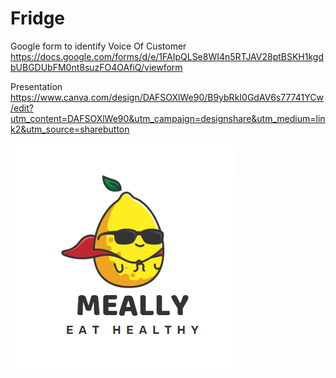 # Fridge

Google form to identify Voice Of Customer
https://docs.google.com/forms/d/e/1FAIpQLSe8WI4n5RTJAV28ptBSKH1kgdbUBGDUbFM0nt8suzFO4OAfiQ/viewform


Presentation 
https://www.canva.com/design/DAFSOXlWe90/B9ybRkI0GdAV6s77741YCw/edit?utm_content=DAFSOXlWe90&utm_campaign=designshare&utm_medium=link2&utm_source=sharebutton

![alt text](https://github.com/NodiraTillayeva/Fridge/blob/main/image_2022-11-18_15-20-39.png?raw=true)
